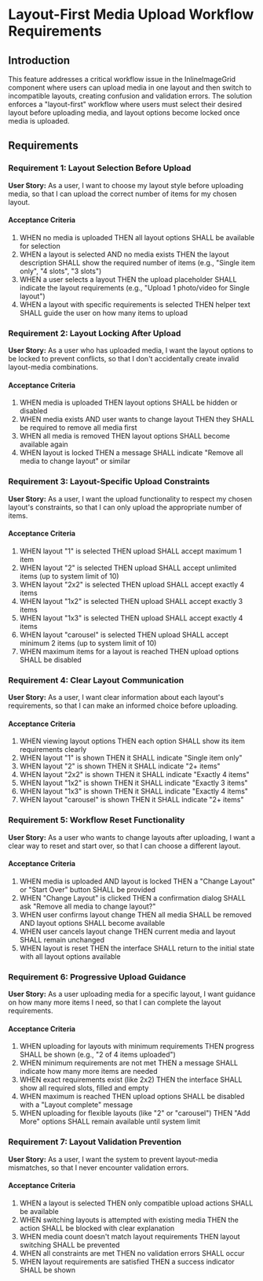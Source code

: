 # Layout-First Media Upload Workflow Requirements

## Introduction

This feature addresses a critical workflow issue in the InlineImageGrid component where users can upload media in one layout and then switch to incompatible layouts, creating confusion and validation errors. The solution enforces a "layout-first" workflow where users must select their desired layout before uploading media, and layout options become locked once media is uploaded.

## Requirements

### Requirement 1: Layout Selection Before Upload

**User Story:** As a user, I want to choose my layout style before uploading media, so that I can upload the correct number of items for my chosen layout.

#### Acceptance Criteria

1. WHEN no media is uploaded THEN all layout options SHALL be available for selection
2. WHEN a layout is selected AND no media exists THEN the layout description SHALL show the required number of items (e.g., "Single item only", "4 slots", "3 slots")
3. WHEN a user selects a layout THEN the upload placeholder SHALL indicate the layout requirements (e.g., "Upload 1 photo/video for Single layout")
4. WHEN a layout with specific requirements is selected THEN helper text SHALL guide the user on how many items to upload

### Requirement 2: Layout Locking After Upload

**User Story:** As a user who has uploaded media, I want the layout options to be locked to prevent conflicts, so that I don't accidentally create invalid layout-media combinations.

#### Acceptance Criteria

1. WHEN media is uploaded THEN layout options SHALL be hidden or disabled
2. WHEN media exists AND user wants to change layout THEN they SHALL be required to remove all media first
3. WHEN all media is removed THEN layout options SHALL become available again
4. WHEN layout is locked THEN a message SHALL indicate "Remove all media to change layout" or similar

### Requirement 3: Layout-Specific Upload Constraints

**User Story:** As a user, I want the upload functionality to respect my chosen layout's constraints, so that I can only upload the appropriate number of items.

#### Acceptance Criteria

1. WHEN layout "1" is selected THEN upload SHALL accept maximum 1 item
2. WHEN layout "2" is selected THEN upload SHALL accept unlimited items (up to system limit of 10)
3. WHEN layout "2x2" is selected THEN upload SHALL accept exactly 4 items
4. WHEN layout "1x2" is selected THEN upload SHALL accept exactly 3 items
5. WHEN layout "1x3" is selected THEN upload SHALL accept exactly 4 items
6. WHEN layout "carousel" is selected THEN upload SHALL accept minimum 2 items (up to system limit of 10)
7. WHEN maximum items for a layout is reached THEN upload options SHALL be disabled

### Requirement 4: Clear Layout Communication

**User Story:** As a user, I want clear information about each layout's requirements, so that I can make an informed choice before uploading.

#### Acceptance Criteria

1. WHEN viewing layout options THEN each option SHALL show its item requirements clearly
2. WHEN layout "1" is shown THEN it SHALL indicate "Single item only"
3. WHEN layout "2" is shown THEN it SHALL indicate "2+ items"
4. WHEN layout "2x2" is shown THEN it SHALL indicate "Exactly 4 items"
5. WHEN layout "1x2" is shown THEN it SHALL indicate "Exactly 3 items"
6. WHEN layout "1x3" is shown THEN it SHALL indicate "Exactly 4 items"
7. WHEN layout "carousel" is shown THEN it SHALL indicate "2+ items"

### Requirement 5: Workflow Reset Functionality

**User Story:** As a user who wants to change layouts after uploading, I want a clear way to reset and start over, so that I can choose a different layout.

#### Acceptance Criteria

1. WHEN media is uploaded AND layout is locked THEN a "Change Layout" or "Start Over" button SHALL be provided
2. WHEN "Change Layout" is clicked THEN a confirmation dialog SHALL ask "Remove all media to change layout?"
3. WHEN user confirms layout change THEN all media SHALL be removed AND layout options SHALL become available
4. WHEN user cancels layout change THEN current media and layout SHALL remain unchanged
5. WHEN layout is reset THEN the interface SHALL return to the initial state with all layout options available

### Requirement 6: Progressive Upload Guidance

**User Story:** As a user uploading media for a specific layout, I want guidance on how many more items I need, so that I can complete the layout requirements.

#### Acceptance Criteria

1. WHEN uploading for layouts with minimum requirements THEN progress SHALL be shown (e.g., "2 of 4 items uploaded")
2. WHEN minimum requirements are not met THEN a message SHALL indicate how many more items are needed
3. WHEN exact requirements exist (like 2x2) THEN the interface SHALL show all required slots, filled and empty
4. WHEN maximum is reached THEN upload options SHALL be disabled with a "Layout complete" message
5. WHEN uploading for flexible layouts (like "2" or "carousel") THEN "Add More" options SHALL remain available until system limit

### Requirement 7: Layout Validation Prevention

**User Story:** As a user, I want the system to prevent layout-media mismatches, so that I never encounter validation errors.

#### Acceptance Criteria

1. WHEN a layout is selected THEN only compatible upload actions SHALL be available
2. WHEN switching layouts is attempted with existing media THEN the action SHALL be blocked with clear explanation
3. WHEN media count doesn't match layout requirements THEN layout switching SHALL be prevented
4. WHEN all constraints are met THEN no validation errors SHALL occur
5. WHEN layout requirements are satisfied THEN a success indicator SHALL be shown